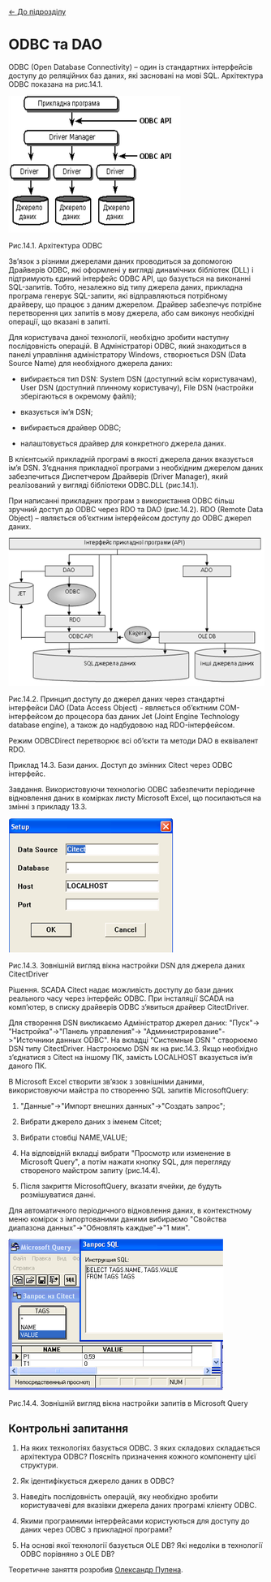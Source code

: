 [<- До підрозділу](README.md)

# ODBC та DAO

ODBC (Open Database Connectivity) – один із стандартних інтерфейсів доступу до реляційних баз даних, які засновані на мові SQL. Архітектура ODBC показана на рис.14.1. 

![img](media/14_1.png)

Рис.14.1. Архітектура ODBC

Зв’язок з різними джерелами даних проводиться за допомогою Драйверів ODBC, які оформлені у вигляді динамічних бібліотек (DLL) і підтримують єдиний інтерфейс ODBC API, що базується на виконанні SQL-запитів. Тобто, незалежно від типу джерела даних, прикладна програма генерує SQL-запити, які відправляються потрібному драйверу, що працює з даним джерелом. Драйвер забезпечує потрібне перетворення цих запитів в мову джерела, або сам виконує необхідні операції, що вказані в запиті.

Для користувача даної технології, необхідно зробити наступну послідовність операцій. В Адміністраторі ODBC, який знаходиться в панелі управління адміністратору Windows, створюється DSN (Data Source Name) для необхідного джерела даних:

-    вибирається тип DSN: System DSN (доступний всім користувачам), User DSN (доступний плинному користувачу), File DSN (настройки зберігаються в окремому файлі);

-    вказується ім’я DSN;

-    вибирається драйвер ODBC;

-    налаштовується драйвер для конкретного джерела даних.

В клієнтській прикладній програмі в якості джерела даних вказується ім’я DSN. З’єднання прикладної програми з необхідним джерелом даних забезпечиться Диспетчером Драйверів (Driver Manager), який реалізований у вигляді бібліотеки ODBC.DLL (рис.14.1). 

При написанні прикладних програм з використання ODBC більш зручний доступ до ODBC через RDO  та DAO (рис.14.2). RDO (Remote Data Object) – являється об’єктним інтерфейсом доступу до ODBC джерел даних. 

![img](media/14_2.png)

Рис.14.2. Принцип доступу до джерел даних через стандартні інтерфейси 
DAO (Data Access Object) - являється об’єктним СОМ-інтерфейсом до процесора баз даних Jet (Joint Engine Technology database engine), а також до надбудовою над RDO-інтерфейсом. 

Режим ODBCDirect перетворює всі об’єкти та методи DAO в еквівалент RDO.

Приклад 14.3.  Бази даних. Доступ до змінних Citect через ODBC інтерфейс.

Завдання. Використовуючи технологію ODBC забезпечити періодичне відновлення даних в комірках листу Microsoft Excel, що посилаються на змінні з прикладу 13.3.

![img](media/14_3.png)

Рис.14.3. Зовнішній вигляд вікна настройки DSN для джерела даних CitectDriver

Рішення. SCADA Citect надає можливість доступу до бази даних реального часу через інтерфейс ODBC. При інсталяції SCADA на комп’ютер, в списку драйверів ODBC з’явиться драйвер CitectDriver.  

Для створення DSN викликаємо Адміністратор джерел даних: "Пуск"-> "Настройка"->"Панель управления"-> "Администрирование"->"Источники данных ODBC". На вкладці "Системные DSN " створюємо DSN типу CitectDriver. Настроюємо DSN як на рис.14.3. Якщо необхідно з’єднатися з Citect на іншому ПК, замість LOCALHOST вказується ім’я даного ПК. 

  В Microsoft Excel створити зв’язок з зовнішніми даними, використовуючи майстра по створенню SQL запитів MicrosoftQuery:

1. "Данные"->"Импорт внешних данных"->"Создать запрос";

2. Вибрати джерело даних з іменем Citcet;

3. Вибрати стовбці NAME,VALUE;

4. На відповідній вкладці вибрати "Просмотр или изменение в Microsoft Query", а потім нажати кнопку SQL, для перегляду створеного майстром запиту (рис.14.4).

5. Після закриття MicrosoftQuery, вказати ячейки, де будуть розмішуватися данні.

Для автоматичного періодичного відновлення даних, в контекстному меню комірок з імпортованими даними вибираємо "Свойства диапазона данных"->"Обновлять каждые"->"1 мин".  

![img](media/14_4.png)

Рис.14.4. Зовнішній вигляд вікна настройки запитів в Microsoft Query

## Контрольні запитання 

1. На яких технологіях базується ODBC. З яких складових складається архітектура ODBC? Поясніть призначення кожного компоненту цієї структури.

2. Як ідентифікується джерело даних в ODBC?

3. Наведіть послідовність операцій, яку необхідно зробити користувачеві для вказівки джерела даних програмі клієнту ODBC.

4. Якими програмними інтерфейсами користуються  для доступу до даних через ODBC з прикладної програми?

5. На основі якої технології базується OLE DB? Які недоліки в технології ODBC порівняно з OLE DB?

   

Теоретичне заняття розробив [Олександр Пупена](https://github.com/pupenasan). 
